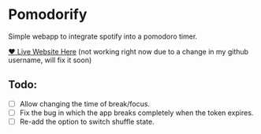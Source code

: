 # Pomodorify
Simple webapp to integrate spotify into a pomodoro timer.

[❤️ Live Website Here](https://eurmn.github.io/pomodorify/) (not working right now due to a change in my github username, will fix it soon)

## Todo:
  - [ ] Allow changing the time of break/focus.
  - [ ] Fix the bug in which the app breaks completely when the token expires.
  - [ ] Re-add the option to switch shuffle state.
